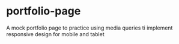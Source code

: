 # portfolio-page
A mock portfolio page to practice using media queries ti implement responsive design for mobile and tablet 
